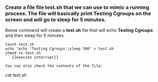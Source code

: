 ### Create a file file test.sh that we can use to mimic a running process. The file will basically print **Testing Cgroups** on the screen and will go to sleep for 5 minutes.


Below command will create a **test.sh** file that will echo **Testing Cgroups** and then sleep for 5 minutes.
```
touch test.sh
echo "echo 'Testing Cgroups';sleep 300" > test.sh
chmod +x test.sh
```{{execute interrupt}}

You can also check the contents of the file.
```
cat test.sh
```{{execute}}
